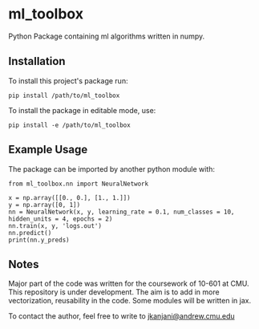 # ml_toolbox
Python Package containing ml algorithms written in numpy.

## Installation
To install this project's package run:

```
pip install /path/to/ml_toolbox
```

To install the package in editable mode, use:

```
pip install -e /path/to/ml_toolbox
```

## Example Usage
The package can be imported by another python module with:

```
from ml_toolbox.nn import NeuralNetwork

x = np.array([[0., 0.], [1., 1.]])
y = np.array([0, 1])
nn = NeuralNetwork(x, y, learning_rate = 0.1, num_classes = 10, hidden_units = 4, epochs = 2)
nn.train(x, y, 'logs.out')
nn.predict()
print(nn.y_preds)
```

## Notes
Major part of the code was written for the coursework of 10-601 at CMU. This repository is under development. 
The aim is to add in more vectorization, reusability in the code. Some modules will be written in jax.

To contact the author, feel free to write to jkanjani@andrew.cmu.edu

